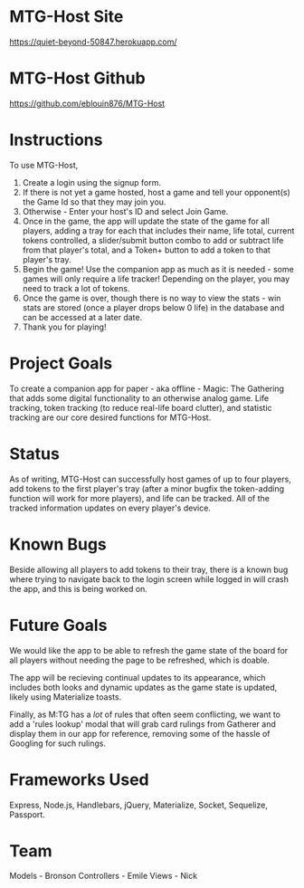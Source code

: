 # MTG-Host Site
https://quiet-beyond-50847.herokuapp.com/

# MTG-Host Github
https://github.com/eblouin876/MTG-Host

# Instructions
To use MTG-Host, 
1. Create a login using the signup form.
2. If there is not yet a game hosted, host a game and tell your opponent(s) the Game Id so that they may join you.
3. Otherwise - Enter your host's ID and select Join Game.
4. Once in the game, the app will update the state of the game for all players, adding a tray for each that includes their name, life total, current tokens controlled, a slider/submit button combo to add or subtract life from that player's total, and a Token+ button to add a token to that player's tray.
5. Begin the game! Use the companion app as much as it is needed - some games will only require a life tracker! Depending on the player, you may need to track a lot of tokens.
6. Once the game is over, though there is no way to view the stats - win stats are stored (once a player drops below 0 life) in the database and can be accessed at a later date.
7. Thank you for playing!

# Project Goals
To create a companion app for paper - aka offline - Magic: The Gathering that adds some digital functionality to an otherwise analog game. Life tracking, token tracking (to reduce real-life board clutter), and statistic tracking are our core desired functions for MTG-Host.

# Status
As of writing, MTG-Host can successfully host games of up to four players, add tokens to the first player's tray (after a minor bugfix the token-adding function will work for more players), and life can be tracked. All of the tracked information updates on every player's device.

# Known Bugs
Beside allowing all players to add tokens to their tray, there is a known bug where trying to navigate back to the login screen while logged in will crash the app, and this is being worked on.

# Future Goals
We would like the app to be able to refresh the game state of the board for all players without needing the page to be refreshed, which is doable.

The app will be recieving continual updates to its appearance, which includes both looks and dynamic updates as the game state is updated, likely using Materialize toasts.

Finally, as M:TG has a *lot* of rules that often seem conflicting, we want to add a 'rules lookup' modal that will grab card rulings from Gatherer and display them in our app for reference, removing some of the hassle of Googling for such rulings.

# Frameworks Used
Express, Node.js, Handlebars, jQuery, Materialize, Socket, Sequelize, Passport.

# Team
Models - Bronson
Controllers - Emile
Views - Nick 

